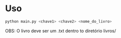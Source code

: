 # Uso
```bash
python main.py <chave1> <chave2> <nome_do_livro>
```

OBS: O livro deve ser um .txt dentro to diretório livros/
